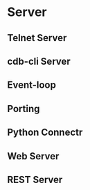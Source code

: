 # Server

## Telnet Server

## cdb-cli Server

## Event-loop

## Porting

## Python Connectr

## Web Server

## REST Server
